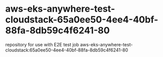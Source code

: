 # aws-eks-anywhere-test-cloudstack-65a0ee50-4ee4-40bf-88fa-8db59c4f6241-80
repository for use with E2E test job aws-eks-anywhere-test-cloudstack:65a0ee50-4ee4-40bf-88fa-8db59c4f6241-80
